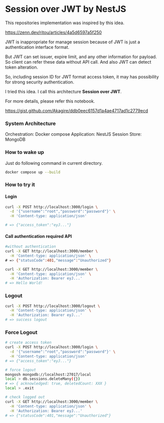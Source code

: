 # Session over JWT by NestJS

This repositories implementation was inspired by  this idea.

https://zenn.dev/ritou/articles/4a5d6597a5f250

JWT is inappropriate for manage session because of JWT is just a authentication interface format.

But JWT can set issuer, expire limit, and any other information for payload. So client can refer these data without API call. And also JWT can detect token alteration.

So, including session ID for JWT format access token, it may has possibility for strong security authentication.

I tried this idea. I call this architecture **Session over JWT**.

For more details, please refer this notebook.

https://gist.github.com/Akagire/ddb0eec6157d1a4ae4717ad1c2779ecd

### System Architecture

Orchestration: Docker compose
Application: NestJS
Session Store: MongoDB

### How to wake up

Just do following command in current directory.

```sh
docker compose up --build
```

### How to try it

#### Login

```sh
curl -X POST http://localhost:3000/login \
  -d '{"username":"root","password":"password"}' \
  -H 'Content-type: application/json'

# => {"access_token":"eyJ..."}
```

#### Call authentication required API

```sh
#without authentication
curl -X GET http://localhost:3000/member \
  -H 'Content-type: application/json' \
# => {"statusCode":401,"message":"Unauthorized"}

curl -X GET http://localhost:3000/member \
  -H 'Content-type: application/json' \
  -H 'Authorization: Bearer eyJ...'
# => Hello World!
```

### Logout
```sh
curl -X POST http://localhost:3000/logout \
  -H 'Content-type: application/json' \
  -H 'Authorization: Bearer eyJ...'
# => success logout
```

### Force Logout

```sh
# create access token
curl -X POST http://localhost:3000/login \
  -d '{"username":"root","password":"password"}' \
  -H 'Content-type: application/json'
# => {"access_token":"eyJ..."}

# force logout
mongosh mongodb://localhost:27017/local
local > db.sessions.deleteMany({})
# => { acknowledged: true, deletedCount: XXX }
local > .exit

# check logged out
curl -X GET http://localhost:3000/member \
  -H 'Content-type: application/json' \
  -H 'Authorization: Bearer eyJ...'
# => {"statusCode":401,"message":"Unauthorized"}
```
